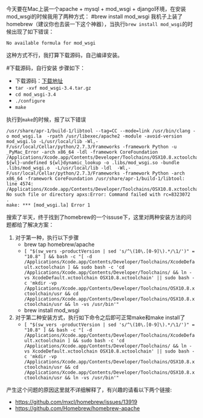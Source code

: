 今天要在Mac上装一个apache + mysql + mod_wsgi + django环境，在安装mod_wsgi的时候我用了两种方式：
#brew install mod_wsgi
我机子上装了homebrew（建议你也去装一下这个神器），当执行`brew install mod_wsgi`的时候出现了如下错误：

	No available formula for mod_wsgi
	

这种方式不行，我打算下载源码，自己编译安装。

#下载源码，自行安装
步骤如下：

* 下载源码：[下载地址](http://code.google.com/p/modwsgi/wiki/DownloadTheSoftware?tm=2)
* `tar -xvf mod_wsgi-3.4.tar.gz`
* `cd mod_wsgi-3.4`
* `./configure`
* `make`

执行到`make`的时候，报了以下错误

	/usr/share/apr-1/build-1/libtool --tag=CC --mode=link /usr/bin/clang -o mod_wsgi.la  -rpath /usr/libexec/apache2 -module -avoid-version    mod_wsgi.lo -L/usr/local/lib -Wl,-F/usr/local/Cellar/python/2.7.3/Frameworks -framework Python -u _PyMac_Error -arch x86_64 -ldl -framework CoreFoundation /Applications/Xcode.app/Contents/Developer/Toolchains/OSX10.8.xctoolchain/usr/bin/cc ${wl}-undefined ${wl}dynamic_lookup -o .libs/mod_wsgi.so -bundle  .libs/mod_wsgi.o  -L/usr/local/lib -ldl  -Wl,-F/usr/local/Cellar/python/2.7.3/Frameworks -framework Python -arch x86_64 -framework CoreFoundation /usr/share/apr-1/build-1/libtool: line 4574: /Applications/Xcode.app/Contents/Developer/Toolchains/OSX10.8.xctoolchain/usr/bin/cc: No such file or directory apxs:Error: Command failed with rc=8323072 
	.
	make: *** [mod_wsgi.la] Error 1

搜索了半天，终于找到了homebrew的一个issuse下，这里对两种安装方法的问题都给了解决方案：

1. 对于第一种，执行以下步骤
	* brew tap homebrew/apache
	* `[ "$(sw_vers -productVersion | sed 's/^\(10\.[0-9]\).*/\1/')" = "10.8" ] && bash -c "[ -d /Applications/Xcode.app/Contents/Developer/Toolchains/XcodeDefault.xctoolchain ] && sudo bash -c 'cd /Applications/Xcode.app/Contents/Developer/Toolchains/ && ln -vs XcodeDefault.xctoolchain OSX10.8.xctoolchain' || sudo bash -c 'mkdir -vp /Applications/Xcode.app/Contents/Developer/Toolchains/OSX10.8.xctoolchain/usr && cd /Applications/Xcode.app/Contents/Developer/Toolchains/OSX10.8.xctoolchain/usr && ln -vs /usr/bin'"`
	* brew install mod_wsgi
2. 对于第二种安装方式，执行如下命令之后即可正常make和make install了
	* `[ "$(sw_vers -productVersion | sed 's/^\(10\.[0-9]\).*/\1/')" = "10.8" ] && bash -c "[ -d /Applications/Xcode.app/Contents/Developer/Toolchains/XcodeDefault.xctoolchain ] && sudo bash -c 'cd /Applications/Xcode.app/Contents/Developer/Toolchains/ && ln -vs XcodeDefault.xctoolchain OSX10.8.xctoolchain' || sudo bash -c 'mkdir -vp /Applications/Xcode.app/Contents/Developer/Toolchains/OSX10.8.xctoolchain/usr && cd /Applications/Xcode.app/Contents/Developer/Toolchains/OSX10.8.xctoolchain/usr && ln -vs /usr/bin'"`
	
	
产生这个问题的原因这里就不详细解释了，有兴趣的请看以下两个链接:

* <https://github.com/mxcl/homebrew/issues/13919>
* <https://github.com/Homebrew/homebrew-apache> 

